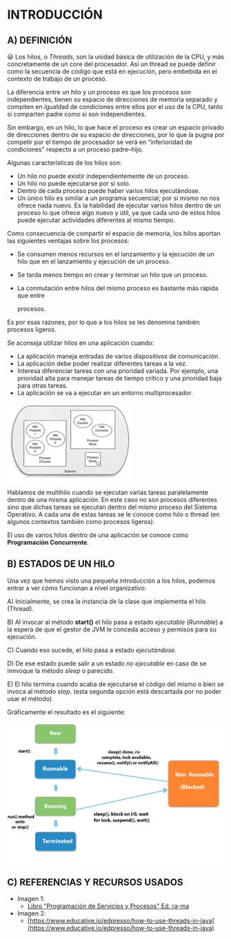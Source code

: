 # INTRODUCCIÓN

## A) DEFINICIÓN 

:smiley:
Los hilos, o *Threads*, son la unidad básica de utilización de la CPU, y más concretamente de un core del procesador. Así un thread se puede definir como la secuencia de código que está en ejecución, pero embebida en el contexto de trabajo de un proceso.

La diferencia entre un hilo y un proceso es que los procesos son independientes, tienen su espacio de direcciones de memoria separado y compiten en igualdad de condiciones entre ellos por el uso de la CPU, tanto si comparten padre como si son independientes.

Sin embargo, en un hilo, lo que hace el proceso es crear un espacio privado de direcciones dentro de su espacio de direcciones, por lo que la pugna por competir por el tiempo de procesador se verá en “inferioridad de condiciones” respecto a un proceso padre–hijo.

Algunas características de los hilos son:

- Un hilo no puede existir independientemente de un proceso.
- Un hilo no puede ejecutarse por si solo.
- Dentro de cada proceso puede haber varios hilos ejecutándose.
- Un único hilo es similar a un programa secuencial; por si mismo no nos ofrece nada nuevo. Es la habilidad de ejecutar varios hilos dentro de un proceso lo que ofrece algo nuevo y útil,
ya que cada uno de estos hilos puede ejecutar actividades diferentes al mismo tiempo.

Como consecuencia de compartir el espacio de memoria, los hilos aportan las siguientes
ventajas sobre los procesos:

- Se consumen menos recursos en el lanzamiento y la ejecución de un hilo que en el
lanzamiento y ejecución de un proceso.
- Se tarda menos tiempo en crear y terminar un hilo que un proceso.
- La conmutación entre hilos del mismo proceso es bastante más rápida que entre

    procesos.

Es por esas razones, por lo que a los hilos se les denomina también procesos ligeros.

Se aconseja utilizar hilos en una aplicación cuando:

- La aplicación maneja entradas de varios dispositivos de comunicación.
- La aplicación debe poder realizar diferentes tareas a la vez.
- Interesa diferenciar tareas con una prioridad variada. Por ejemplo, una prioridad alta
para manejar tareas de tiempo crítico y una prioridad baja para otras tareas.
- La aplicación se va a ejecutar en un entorno multiprocesador.

![IMAGEN 1: ESTRUCTURA DE HILOS Y PROCESOS](IMAGENES/img_01.png)

Hablamos de multihilo cuando se ejecutan varias tareas paralelamente dentro de una misma aplicación. En este caso no son procesos diferentes sino que dichas tareas se ejecutan dentro del mismo proceso del Sistema Operativo. A cada una de estas tareas se le conoce como hilo o thread (en algunos contextos también como procesos ligeros).

El uso de varios hilos dentro de una aplicación se conoce como **Programación Concurrente**.

## B) ESTADOS DE UN HILO

Una vez que hemos visto una pequeña introducción a los hilos, podemos entrar a ver cómo funcionan a nivel organizativo:

A) Inicialmente, se crea la instancia de la clase que implementa el hilo (Thread).

B) Al invocar al método **start()** el hilo pasa a estado *ejecutable* (*Runnable*) a la espera de que el gestor de JVM le conceda acceso y permisos para su ejecución.

C) Cuando eso sucede, el hilo pasa a estado *ejecutándose*.

D) De ese estado puede salir a un estado *no ejecutable* en caso de se innvoque la método *sleep* o parecido.

E) El hilo termina cuando acaba de ejecutarse el código del mismo o bien se invoca al método *stop*. (esta segunda opción está descartada por no poder usar el método)

Gráficamente el resultado es el siguiente:

![IMAGEN 2: Estads de un proceso](IMAGENES/img_02.png)

## C) REFERENCIAS Y RECURSOS USADOS
* Imagen 1:
    * [Libro "Programación de Servicios y Procesos" Ed. ra-ma](https://www.ra-ma.es/libro/programacion-de-servicios-y-procesos-grado-superior_49240/)
* Imagen 2:
    * [https://www.educative.io/edpresso/how-to-use-threads-in-java](https://www.educative.io/edpresso/how-to-use-threads-in-java)
